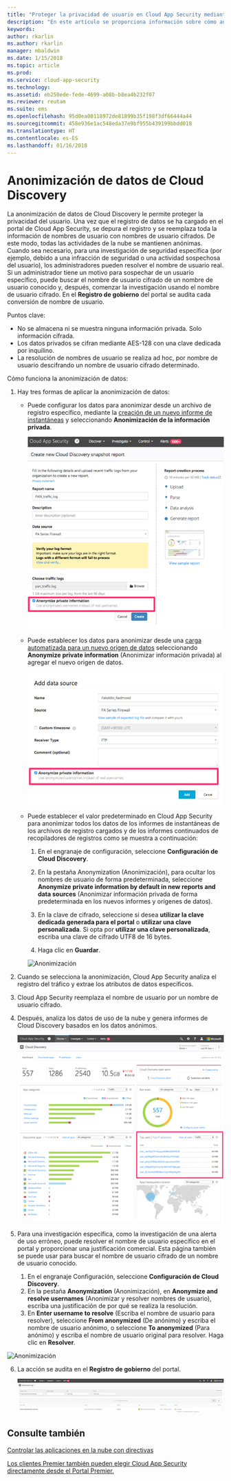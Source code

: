 ```yaml
---
title: "Proteger la privacidad de usuario en Cloud App Security mediante la anonimización de datos | Microsoft Docs"
description: "En este artículo se proporciona información sobre cómo anonimizar los nombres de usuario en los datos de Cloud Discovery."
keywords: 
author: rkarlin
ms.author: rkarlin
manager: mbaldwin
ms.date: 1/15/2018
ms.topic: article
ms.prod: 
ms.service: cloud-app-security
ms.technology: 
ms.assetid: eb250ede-fede-4699-a08b-b8ea4b232f07
ms.reviewer: reutam
ms.suite: ems
ms.openlocfilehash: 95d0ea00118972de81899b35f198f3df66444a44
ms.sourcegitcommit: 458e936e1ac548eda37e9bf955b439199bbdd018
ms.translationtype: HT
ms.contentlocale: es-ES
ms.lasthandoff: 01/16/2018
---
```

# <a name="cloud-discovery-data-anonymization"></a>Anonimización de datos de Cloud Discovery

La anonimización de datos de Cloud Discovery le permite proteger la privacidad del usuario. Una vez que el registro de datos se ha cargado en el portal de Cloud App Security, se depura el registro y se reemplaza toda la información de nombres de usuario con nombres de usuario cifrados. De este modo, todas las actividades de la nube se mantienen anónimas. Cuando sea necesario, para una investigación de seguridad específica (por ejemplo, debido a una infracción de seguridad o una actividad sospechosa del usuario), los administradores pueden resolver el nombre de usuario real. Si un administrador tiene un motivo para sospechar de un usuario específico, puede buscar el nombre de usuario cifrado de un nombre de usuario conocido y, después, comenzar la investigación usando el nombre de usuario cifrado. En el **Registro de gobierno** del portal se audita cada conversión de nombre de usuario.

Puntos clave:
-   No se almacena ni se muestra ninguna información privada. Solo información cifrada.
-   Los datos privados se cifran mediante AES-128 con una clave dedicada por inquilino.
-   La resolución de nombres de usuario se realiza ad hoc, por nombre de usuario descifrando un nombre de usuario cifrado determinado.


Cómo funciona la anonimización de datos:

1.  Hay tres formas de aplicar la anonimización de datos: 
    
    - Puede configurar los datos para anonimizar desde un archivo de registro específico, mediante la [creación de un nuevo informe de instantáneas](create-snapshot-cloud-discovery-reports.md) y seleccionando **Anonimización de la información privada**.

      ![Anonimizar datos de instantánea](./media/anonymize-log.png)

    - Puede establecer los datos para anonimizar desde una [carga automatizada para un nuevo origen de datos](configure-automatic-log-upload-for-continuous-reports.md) seleccionando **Anonymize private information** (Anonimizar información privada) al agregar el nuevo origen de datos.  
  
      ![Anonimizar datos de registro](./media/anonymize-autolog.png)

    - Puede establecer el valor predeterminado en Cloud App Security para anonimizar todos los datos de los informes de instantáneas de los archivos de registro cargados y de los informes continuados de recopiladores de registros como se muestra a continuación:
     
        1. En el engranaje de configuración, seleccione **Configuración de Cloud Discovery**.
     
        2. En la pestaña Anonymization (Anonimización), para ocultar los nombres de usuario de forma predeterminada, seleccione **Anonymize private information by default in new reports and data sources** (Anonimizar información privada de forma predeterminada en los nuevos informes y orígenes de datos).

        3. En la clave de cifrado, seleccione si desea **utilizar la clave dedicada generada para el portal** o **utilizar una clave personalizada**. Si opta por **utilizar una clave personalizada**, escriba una clave de cifrado UTF8 de 16 bytes.
        4. Haga clic en **Guardar**.
 
       ![Anonimización](./media/anonymizer1.png)
  

2.  Cuando se selecciona la anonimización, Cloud App Security analiza el registro del tráfico y extrae los atributos de datos específicos.
3.  Cloud App Security reemplaza el nombre de usuario por un nombre de usuario cifrado.
4.  Después, analiza los datos de uso de la nube y genera informes de Cloud Discovery basados en los datos anónimos.
 
    ![Anonimizar el panel de Cloud Discovery](./media/anonymize-dashboard.png)
 
5.  Para una investigación específica, como la investigación de una alerta de uso erróneo, puede resolver el nombre de usuario específico en el portal y proporcionar una justificación comercial. Esta página también se puede usar para buscar el nombre de usuario cifrado de un nombre de usuario conocido. 

    1. En el engranaje Configuración, seleccione **Configuración de Cloud Discovery**.
    2. En la pestaña **Anonymization** (Anonimización), en **Anonymize and resolve usernames** (Anonimizar y resolver nombres de usuario), escriba una justificación de por qué se realiza la resolución.
    3. En **Enter username to resolve** (Escriba el nombre de usuario para resolver), seleccione **From anonymized** (De anónimo) y escriba el nombre de usuario anónimo, o seleccione **To anonymized** (Para anónimo) y escriba el nombre de usuario original para resolver. Haga clic en **Resolver**. 

   ![Anonimización](./media/anonymizer.png)

6.  La acción se audita en el **Registro de gobierno** del portal. 

     ![Anonimización](./media/anonymize-gov-log.png)




  
      
## <a name="see-also"></a>Consulte también  
[Controlar las aplicaciones en la nube con directivas](control-cloud-apps-with-policies.md)   

[Los clientes Premier también pueden elegir Cloud App Security directamente desde el Portal Premier.](https://premier.microsoft.com/)  
    
      
  

